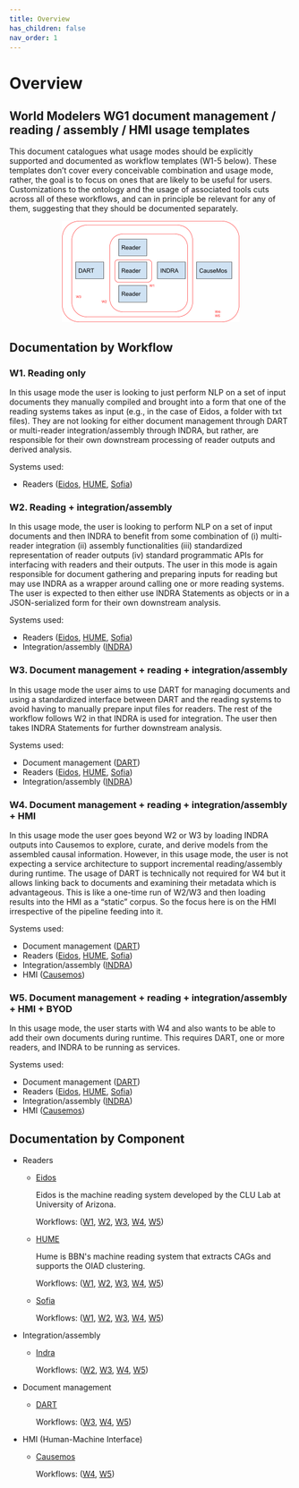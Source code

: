 ```yaml
---
title: Overview
has_children: false
nav_order: 1
---
```


# Overview
## World Modelers WG1 document management / reading / assembly / HMI usage templates

This document catalogues what usage modes should be explicitly supported and documented as workflow templates (W1-5 below). These templates don’t cover every conceivable combination and usage mode, rather, the goal is to focus on ones that are likely to be useful for users. Customizations to the ontology and the usage of associated tools cuts across all of these workflows, and can in principle be relevant for any of them, suggesting that they should be documented separately.

<p align="center">
  <img src="images/workflows.png">
</p>

## Documentation by Workflow

<a id="w1"></a>
### W1. Reading only
In this usage mode the user is looking to just perform NLP on a set of input documents they manually compiled and brought into a form that one of the reading systems takes as input (e.g., in the case of Eidos, a folder with txt files). They are not looking for either document management through DART or multi-reader integration/assembly through INDRA, but rather, are responsible for their own downstream processing of reader outputs and derived analysis.

Systems used:
  * Readers ([Eidos](eidos.html#w1), [HUME](hume.html#w1), [Sofia](sofia.html#w1))

<a id="w2"></a>
### W2. Reading + integration/assembly
In this usage mode, the user is looking to perform NLP on a set of input documents and then INDRA to benefit from some combination of (i) multi-reader integration (ii) assembly functionalities (iii) standardized representation of reader outputs (iv) standard programmatic APIs for interfacing with readers and their outputs. The user in this mode is again responsible for document gathering and preparing inputs for reading but may use INDRA as a wrapper around calling one or more reading systems. The user is expected to then either use INDRA Statements as objects or in a JSON-serialized form for their own downstream analysis.

Systems used:
  * Readers ([Eidos](eidos.html#w2), [HUME](hume.html#w2), [Sofia](sofia.html#w2))
  * Integration/assembly ([INDRA](indra.html#w2))

<a id="w3"></a>
### W3. Document management + reading + integration/assembly
In this usage mode the user aims to use DART for managing documents and using a standardized interface between DART and the reading systems to avoid having to manually prepare input files for readers. The rest of the workflow follows W2 in that INDRA is used for integration. The user then takes INDRA Statements for further downstream analysis.

Systems used:
  * Document management ([DART](dart.html#w3))
  * Readers ([Eidos](eidos.html#w3), [HUME](hume.html#w3), [Sofia](sofia.html#w3))
  * Integration/assembly ([INDRA](indra.html#w3))

<a id="w4"></a>
### W4. Document management + reading + integration/assembly + HMI
In this usage mode the user goes beyond W2 or W3 by loading INDRA outputs into Causemos to explore, curate, and derive models from the assembled causal information. However, in this usage mode, the user is not expecting a service architecture to support incremental reading/assembly during runtime. The usage of DART is technically not required for W4 but it allows linking back to documents and examining their metadata which is advantageous. This is like a one-time run of W2/W3 and then loading results into the HMI as a “static” corpus. So the focus here is on the HMI irrespective of the pipeline feeding into it.

Systems used:
  * Document management ([DART](dart.html#w4))
  * Readers ([Eidos](eidos.html#w4), [HUME](hume.html#w4), [Sofia](sofia.html#w4))
  * Integration/assembly ([INDRA](indra.html#w4))
  * HMI ([Causemos](causemos.html#w4))

<a id="w5"></a>
### W5. Document management + reading + integration/assembly + HMI + BYOD
In this usage mode, the user starts with W4 and also wants to be able to add their own documents during runtime. This requires DART, one or more readers, and INDRA to be running as services.

Systems used:
  * Document management ([DART](dar.html#w5))
  * Readers ([Eidos](eidos.html#w5), [HUME](hume.html#w5), [Sofia](sofia.html#w5))
  * Integration/assembly ([INDRA](indra.html#w5))
  * HMI ([Causemos](causemos.html#w5))

## Documentation by Component

* Readers
  * [Eidos](eidos.html)

    Eidos is the machine reading system developed by the CLU Lab at University of Arizona.
  
    Workflows: ([W1](eidos.html#w1), [W2](eidos.html#w2), [W3](eidos.html#w3), [W4](eidos.html#w4), [W5](eidos.html#w5))

  * [HUME](hume.html)
  
    Hume is BBN's machine reading system that extracts CAGs and supports the OIAD clustering.
    
    Workflows: ([W1](hume.html#w1), [W2](hume.html#w2), [W3](hume.html#w3), [W4](hume.html#w4), [W5](hume.html#w5))

  * [Sofia](sofia.html)
  
    Workflows: ([W1](sofia.html#w1), [W2](sofia.html#w2), [W3](sofia.html#w3), [W4](sofia.html#w4), [W5](sofia.html#w5))

* Integration/assembly
  * [Indra](indra.html)
  
    Workflows: ([W2](indra.html#w2), [W3](indra.html#w3), [W4](indra.html#w4), [W5](indra.html#w5))

* Document management
  * [DART](dart.html)
  
    Workflows: ([W3](dart.html#w3), [W4](dart.html#w4), [W5](dart.html#w5))

* HMI (Human-Machine Interface)
  * [Causemos](causemos.html)
  
    Workflows: ([W4](causemos.html#w4), [W5](causemos.html#w5))
